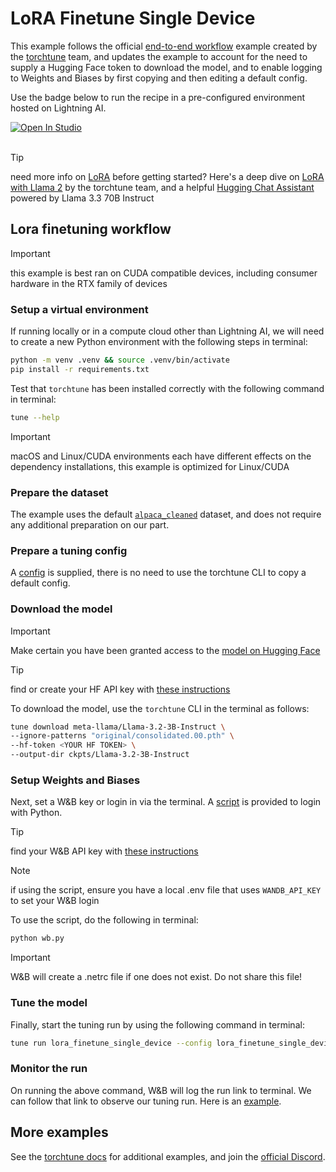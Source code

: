# LoRA Finetune Single Device

This example follows the official [end-to-end workflow](https://pytorch.org/torchtune/main/tutorials/e2e_flow.html) example created by the [torchtune](https://github.com/pytorch/torchtune) team, and updates the example to account for the need to supply a Hugging Face token to download the model, and to enable logging to Weights and Biases by first copying and then editing a default config. 

Use the badge below to run the recipe in a pre-configured environment hosted on Lightning AI.

<a target="_blank" href="https://lightning.ai/jxtngx/studios/lora-finetune-single-device">
  <img src="https://pl-bolts-doc-images.s3.us-east-2.amazonaws.com/app-2/studio-badge.svg" alt="Open In Studio"/>
</a><br/><br/>


> [!TIP]
> need more info on [LoRA](https://arxiv.org/abs/2106.09685) before getting started? Here's a deep dive on [LoRA with Llama 2](https://pytorch.org/torchtune/main/tutorials/lora_finetune.html) by the torchtune team, and a helpful [Hugging Chat Assistant](https://hf.co/chat/assistant/67c713539a0a2709d56261c9) powered by Llama 3.3 70B Instruct

## Lora finetuning workflow

> [!IMPORTANT]
> this example is best ran on CUDA compatible devices, including consumer hardware in the RTX family of devices

### Setup a virtual environment

If running locally or in a compute cloud other than Lightning AI, we will need to create a new Python environment with the following steps in terminal:

```bash
python -m venv .venv && source .venv/bin/activate
pip install -r requirements.txt
```

Test that `torchtune` has been installed correctly with the following command in terminal:

```bash
tune --help
```

> [!IMPORTANT]
> macOS and Linux/CUDA environments each have different effects on the dependency installations, this example is optimized for Linux/CUDA

### Prepare the dataset

The example uses the default [`alpaca_cleaned`](https://huggingface.co/datasets/yahma/alpaca-cleaned) dataset, and does not require any additional preparation on our part. 

### Prepare a tuning config

A [config](lora_finetune_single_device.yaml) is supplied, there is no need to use the torchtune CLI to copy a default config.

### Download the model

> [!IMPORTANT]
> Make certain you have been granted access to the [model on Hugging Face](https://huggingface.co/meta-llama/Llama-3.2-3B-Instruct)

> [!TIP]
> find or create your HF API key with [these instructions](https://huggingface.co/docs/hub/en/security-tokens)

To download the model, use the `torchtune` CLI in the terminal as follows:

```bash
tune download meta-llama/Llama-3.2-3B-Instruct \
--ignore-patterns "original/consolidated.00.pth" \
--hf-token <YOUR HF TOKEN> \
--output-dir ckpts/Llama-3.2-3B-Instruct
```

### Setup Weights and Biases 

Next, set a W&B key or login in via the terminal. A [script](wb.py) is provided to login with Python.

> [!TIP]
> find your W&B API key with [these instructions](https://docs.wandb.ai/support/find_api_key/)

> [!NOTE]
> if using the script, ensure you have a local .env file that uses `WANDB_API_KEY` to set your W&B login

To use the script, do the following in terminal:

```bash
python wb.py
```

> [!IMPORTANT]
> W&B will create a .netrc file if one does not exist. Do not share this file!

### Tune the model

Finally, start the tuning run by using the following command in terminal:

```bash
tune run lora_finetune_single_device --config lora_finetune_single_device.yaml
```

### Monitor the run

On running the above command, W&B will log the run link to terminal. We can follow that link to observe our tuning run. Here is an [example](https://wandb.ai/justingoheen/lora-finetune-single-device).

## More examples

See the [torchtune docs](https://pytorch.org/torchtune/stable/index.html) for additional examples, and join the [official Discord](https://discord.gg/tyRWHtHgV7).

